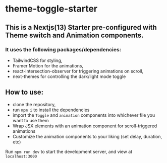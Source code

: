 # theme-toggle-starter

## This is a Nextjs(13) Starter pre-configured with Theme switch and Animation components.

### It uses the following packages/dependencies:

* TailwindCSS for styling, 
* Framer Motion for the animations, 
* react-intersection-observer for triggering animations on scroll, 
* next-themes for controlling the dark/light mode toggle

## How to use:
* clone the repository,
* run `npm i` to install the dependencies
* import the `Toggle` and `animation` components into whichever file you want to use them
* Wrap JSX elements with an animation component for scroll-triggered animations
* Customize the animation components to your liking (set delay, duration, etc)

Run `npm run dev` to start the development server, and view at `localhost:3000`
